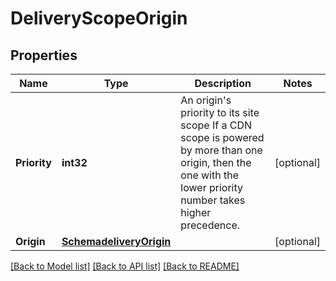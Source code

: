 # DeliveryScopeOrigin

## Properties

Name | Type | Description | Notes
------------ | ------------- | ------------- | -------------
**Priority** | **int32** | An origin&#39;s priority to its site scope  If a CDN scope is powered by more than one origin, then the one with the lower priority number takes higher precedence. | [optional] 
**Origin** | [**SchemadeliveryOrigin**](schemadeliveryOrigin.md) |  | [optional] 

[[Back to Model list]](../README.md#documentation-for-models) [[Back to API list]](../README.md#documentation-for-api-endpoints) [[Back to README]](../README.md)


